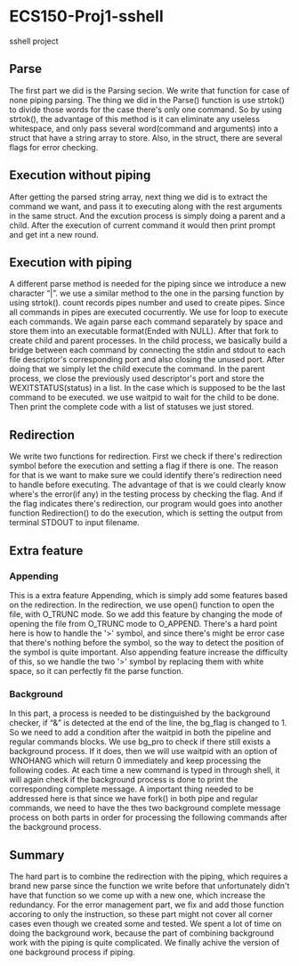 # ECS150-Proj1-sshell
sshell project

## Parse
The first part we did is the Parsing secion. We write that function for case of
none piping parsing. The thing we did in the Parse() function is use strtok() to
divide those words for the case there's only one command. So by using strtok(),
the advantage of this method is it can eliminate any useless whitespace, and
only pass several word(command and arguments) into a struct that have a string
array to store. Also, in the struct, there are several flags for error checking.

## Execution without piping
After getting the parsed string array, next thing we did is to extract the
command we want, and pass it to executing along with the rest arguments in the
same struct. And the excution process is simply doing a parent and a child.
After the execution of current command it would then print prompt and get int a
new round.

## Execution with piping
A different parse method is needed for the piping since we introduce a new
character “|”. we use a similar method to the one in the parsing function by
using strtok(). count records pipes number and used to create pipes. Since all
commands in pipes are executed cocurrently. We use for loop to execute each
commands. We again parse each command separately by space and store them into an
executable format(Ended with NULL). After that fork to create child and parent
processes. In the child process, we basically build a bridge between each
command by connecting the stdin and stdout to each file descriptor's
corresponding port and also closing the unused port. After doing that we simply
let the child execute the command. In the parent process, we close the
previously used descriptor's port and store the WEXITSTATUS(status) in a list.
In the case which is supposed to be the last command to be executed. we use
waitpid to wait for the child to be done. Then print the complete code with a
list of statuses we just stored.


## Redirection
We write two functions for redirection. First we check if there's redirection
symbol before the execution and setting a flag if there is one. The reason for
that is we want to make sure we could identify there's redirection need to
handle before executing. The advantage of that is we could clearly know where's
the error(if any) in the testing process by checking the flag. And if the flag
indicates there's redirection, our program would goes into another function
Redirection() to do the execution, which is setting the output from terminal
STDOUT to input filename.

## Extra feature
### Appending
This is a extra feature Appending, which is simply add some features based on
the redirection. In the redirection, we use open() function to open the file,
with O_TRUNC mode. So we add this feature by changing the mode of opening the
file from O_TRUNC mode to O_APPEND. There's a hard point here is how to handle
the '>' symbol, and since there's might be error case that there's nothing
before the symbol, so the way to detect the position of the symbol is quite
important. Also appending feature increase the difficulty of this, so we handle
the two '>' symbol by replacing them with white space, so it can perfectly fit
the parse function.

### Background
In this part, a process is needed to be distinguished by the background checker,
if “&” is detected at the end of the line, the bg_flag is changed to 1. So we
need to add a condition after the waitpid in both the pipeline and regular
commands blocks. We use bg_pro to check if there still exists a background
process. If it does, then we will use waitpid with an option of WNOHANG which
will return 0 immediately and keep processing the following codes. At each time
a new command is typed in through shell, it will again check if the background
process is done to print the corresponding complete message. A important thing 
needed to be addressed here is that since we have fork() in both pipe and 
regular commands, we need to have the thes two background complete message 
process on both parts in order for processing the following commands after the
background process.

## Summary
The hard part is to combine the redirection with the piping, which requires a
brand new parse since the function we write before that unfortunately didn't
have that function so we come up with a new one, which increase the redundancy.
For the error management part, we fix and add those function accoring to only
the instruction, so these part might not cover all corner cases even though we
created some and tested. We spent a lot of time on doing the background work,
because the part of combining background work with the piping is quite
complicated. We finally achive the version of one background process if piping.
